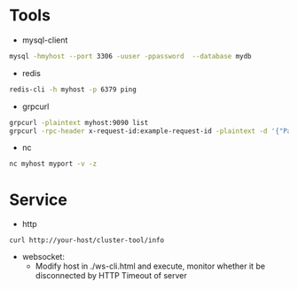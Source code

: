 # Tools
* mysql-client 
````sh
mysql -hmyhost --port 3306 -uuser -ppassword  --database mydb
````
* redis
````sh
redis-cli -h myhost -p 6379 ping
````

* grpcurl
````sh
grpcurl -plaintext myhost:9090 list
grpcurl -rpc-header x-request-id:example-request-id -plaintext -d '{"ParamOne": "1", "ParamTwo": "1"}' myhost:7002 pingpong.PingPongService/PingPongEndpoint
````

* nc
````sh
nc myhost myport -v -z
````

# Service
* http
```
curl http://your-host/cluster-tool/info
```
* websocket: 
    * Modify host in ./ws-cli.html and execute, monitor whether it be disconnected by HTTP Timeout of server
